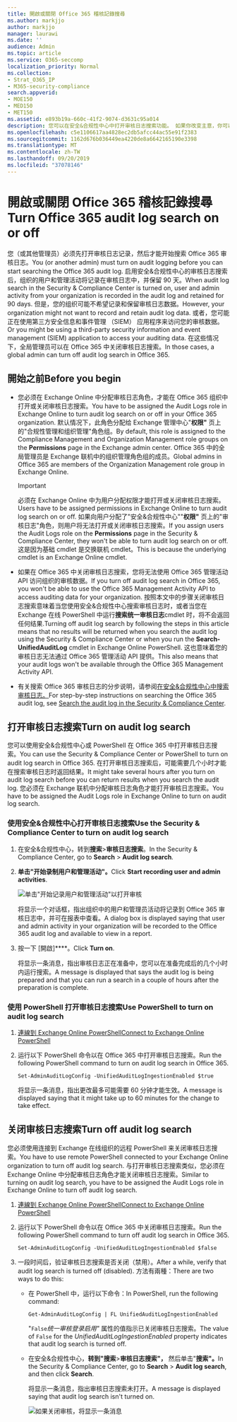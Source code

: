 ```yaml
---
title: 開啟或關閉 Office 365 稽核記錄搜尋
ms.author: markjjo
author: markjjo
manager: laurawi
ms.date: ''
audience: Admin
ms.topic: article
ms.service: O365-seccomp
localization_priority: Normal
ms.collection:
- Strat_O365_IP
- M365-security-compliance
search.appverid:
- MOE150
- MED150
- MET150
ms.assetid: e893b19a-660c-41f2-9074-d3631c95a014
description: 您可以在安全&合规性中心中打开审核日志搜索功能。 如果你改变主意，你可以随时关闭。 关闭审核日志搜索后，管理员无法搜索 Office 365 审核日志以查找组织中的用户和管理员活动。
ms.openlocfilehash: c5e1106617aa4828ec2db5afcc44ac55e91f2383
ms.sourcegitcommit: 1162d676b036449ea4220de8a6642165190e3398
ms.translationtype: MT
ms.contentlocale: zh-TW
ms.lasthandoff: 09/20/2019
ms.locfileid: "37078146"
---
```

# <a name="turn-office-365-audit-log-search-on-or-off"></a><span data-ttu-id="1b63b-105">開啟或關閉 Office 365 稽核記錄搜尋</span><span class="sxs-lookup"><span data-stu-id="1b63b-105">Turn Office 365 audit log search on or off</span></span>

<span data-ttu-id="1b63b-106">您（或其他管理员）必须先打开审核日志记录，然后才能开始搜索 Office 365 审核日志。</span><span class="sxs-lookup"><span data-stu-id="1b63b-106">You (or another admin) must turn on audit logging before you can start searching the Office 365 audit log.</span></span> <span data-ttu-id="1b63b-107">启用安全&合规性中心的审核日志搜索后，组织的用户和管理活动将记录在审核日志中，并保留 90 天。</span><span class="sxs-lookup"><span data-stu-id="1b63b-107">When audit log search in the Security & Compliance Center is turned on, user and admin activity from your organization is recorded in the audit log and retained for 90 days.</span></span> <span data-ttu-id="1b63b-108">但是，您的组织可能不希望记录和保留审核日志数据。</span><span class="sxs-lookup"><span data-stu-id="1b63b-108">However, your organization might not want to record and retain audit log data.</span></span> <span data-ttu-id="1b63b-109">或者，您可能正在使用第三方安全信息和事件管理 （SIEM） 应用程序来访问您的审核数据。</span><span class="sxs-lookup"><span data-stu-id="1b63b-109">Or you might be using a third-party security information and event management (SIEM) application to access your auditing data.</span></span> <span data-ttu-id="1b63b-110">在这些情况下，全局管理员可以在 Office 365 中关闭审核日志搜索。</span><span class="sxs-lookup"><span data-stu-id="1b63b-110">In those cases, a global admin can turn off audit log search in Office 365.</span></span>
  
## <a name="before-you-begin"></a><span data-ttu-id="1b63b-111">開始之前</span><span class="sxs-lookup"><span data-stu-id="1b63b-111">Before you begin</span></span>

- <span data-ttu-id="1b63b-112">您必须在 Exchange Online 中分配审核日志角色，才能在 Office 365 组织中打开或关闭审核日志搜索。</span><span class="sxs-lookup"><span data-stu-id="1b63b-112">You have to be assigned the Audit Logs role in Exchange Online to turn audit log search on or off in your Office 365 organization.</span></span> <span data-ttu-id="1b63b-113">默认情况下，此角色分配给 Exchange 管理中心"**权限"** 页上的"合规性管理和组织管理"角色组。</span><span class="sxs-lookup"><span data-stu-id="1b63b-113">By default, this role is assigned to the Compliance Management and Organization Management role groups on the **Permissions** page in the Exchange admin center.</span></span> <span data-ttu-id="1b63b-114">Office 365 中的全局管理员是 Exchange 联机中的组织管理角色组的成员。</span><span class="sxs-lookup"><span data-stu-id="1b63b-114">Global admins in Office 365 are members of the Organization Management role group in Exchange Online.</span></span> 
    
    > [!IMPORTANT]
    > <span data-ttu-id="1b63b-115">必须在 Exchange Online 中为用户分配权限才能打开或关闭审核日志搜索。</span><span class="sxs-lookup"><span data-stu-id="1b63b-115">Users have to be assigned permissions in Exchange Online to turn audit log search on or off.</span></span> <span data-ttu-id="1b63b-116">如果向用户分配了"安全&合规性中心""**权限"** 页上的"审核日志"角色，则用户将无法打开或关闭审核日志搜索。</span><span class="sxs-lookup"><span data-stu-id="1b63b-116">If you assign users the Audit Logs role on the **Permissions** page in the Security & Compliance Center, they won't be able to turn audit log search on or off.</span></span> <span data-ttu-id="1b63b-117">这是因为基础 cmdlet 是交换联机 cmdlet。</span><span class="sxs-lookup"><span data-stu-id="1b63b-117">This is because the underlying cmdlet is an Exchange Online cmdlet.</span></span> 
  
- <span data-ttu-id="1b63b-118">如果在 Office 365 中关闭审核日志搜索，您将无法使用 Office 365 管理活动 API 访问组织的审核数据。</span><span class="sxs-lookup"><span data-stu-id="1b63b-118">If you turn off audit log search in Office 365, you won't be able to use the Office 365 Management Activity API to access auditing data for your organization.</span></span> <span data-ttu-id="1b63b-119">按照本文中的步骤关闭审核日志搜索意味着当您使用安全&合规性中心搜索审核日志时，或者当您在 Exchange 在线 PowerShell 中运行**搜索统一审核日志**cmdlet 时，将不会返回任何结果.</span><span class="sxs-lookup"><span data-stu-id="1b63b-119">Turning off audit log search by following the steps in this article means that no results will be returned when you search the audit log using the Security & Compliance Center or when you run the **Search-UnifiedAuditLog** cmdlet in Exchange Online PowerShell.</span></span> <span data-ttu-id="1b63b-120">这也意味着您的审核日志无法通过 Office 365 管理活动 API 提供。</span><span class="sxs-lookup"><span data-stu-id="1b63b-120">This also means that your audit logs won't be available through the Office 365 Management Activity API.</span></span>  
    
- <span data-ttu-id="1b63b-121">有关搜索 Office 365 审核日志的分步说明，请参阅[在安全&合规性中心中搜索审核日志。](search-the-audit-log-in-security-and-compliance.md)</span><span class="sxs-lookup"><span data-stu-id="1b63b-121">For step-by-step instructions on searching the Office 365 audit log, see [Search the audit log in the Security & Compliance Center](search-the-audit-log-in-security-and-compliance.md).</span></span>
    
## <a name="turn-on-audit-log-search"></a><span data-ttu-id="1b63b-122">打开审核日志搜索</span><span class="sxs-lookup"><span data-stu-id="1b63b-122">Turn on audit log search</span></span>

<span data-ttu-id="1b63b-123">您可以使用安全&合规性中心或 PowerShell 在 Office 365 中打开审核日志搜索。</span><span class="sxs-lookup"><span data-stu-id="1b63b-123">You can use the Security & Compliance Center or PowerShell to turn on audit log search in Office 365.</span></span> <span data-ttu-id="1b63b-124">在打开审核日志搜索后，可能需要几个小时才能在搜索审核日志时返回结果。</span><span class="sxs-lookup"><span data-stu-id="1b63b-124">It might take several hours after you turn on audit log search before you can return results when you search the audit log.</span></span> <span data-ttu-id="1b63b-125">您必须在 Exchange 联机中分配审核日志角色才能打开审核日志搜索。</span><span class="sxs-lookup"><span data-stu-id="1b63b-125">You have to be assigned the Audit Logs role in Exchange Online to turn on audit log search.</span></span>
  
### <a name="use-the-security--compliance-center-to-turn-on-audit-log-search"></a><span data-ttu-id="1b63b-126">使用安全&合规性中心打开审核日志搜索</span><span class="sxs-lookup"><span data-stu-id="1b63b-126">Use the Security & Compliance Center to turn on audit log search</span></span>

1. <span data-ttu-id="1b63b-127">在安全&合规性中心，转到**搜索**\>**审核日志搜索**。</span><span class="sxs-lookup"><span data-stu-id="1b63b-127">In the Security & Compliance Center, go to **Search** \> **Audit log search**.</span></span>
    
2. <span data-ttu-id="1b63b-128">**单击"开始录制用户和管理活动"。**</span><span class="sxs-lookup"><span data-stu-id="1b63b-128">Click **Start recording user and admin activities**.</span></span>
    
    ![单击"开始记录用户和管理活动"以打开审核](media/39a9d35f-88d0-4bbe-a962-0be2f838e2bf.png)
  
    <span data-ttu-id="1b63b-130">将显示一个对话框，指出组织中的用户和管理员活动将记录到 Office 365 审核日志中，并可在报表中查看。</span><span class="sxs-lookup"><span data-stu-id="1b63b-130">A dialog box is displayed saying that user and admin activity in your organization will be recorded to the Office 365 audit log and available to view in a report.</span></span> 
    
3. <span data-ttu-id="1b63b-131">按一下 [開啟]\*\*\*\*。</span><span class="sxs-lookup"><span data-stu-id="1b63b-131">Click **Turn on**.</span></span>
    
    <span data-ttu-id="1b63b-132">将显示一条消息，指出审核日志正在准备中，您可以在准备完成后的几个小时内运行搜索。</span><span class="sxs-lookup"><span data-stu-id="1b63b-132">A message is displayed that says the audit log is being prepared and that you can run a search in a couple of hours after the preparation is complete.</span></span>
    
### <a name="use-powershell-to-turn-on-audit-log-search"></a><span data-ttu-id="1b63b-133">使用 PowerShell 打开审核日志搜索</span><span class="sxs-lookup"><span data-stu-id="1b63b-133">Use PowerShell to turn on audit log search</span></span>

1. [<span data-ttu-id="1b63b-134">連線到 Exchange Online PowerShell</span><span class="sxs-lookup"><span data-stu-id="1b63b-134">Connect to Exchange Online PowerShell</span></span>](https://go.microsoft.com/fwlink/p/?LinkID=396554)
    
2. <span data-ttu-id="1b63b-135">运行以下 PowerShell 命令以在 Office 365 中打开审核日志搜索。</span><span class="sxs-lookup"><span data-stu-id="1b63b-135">Run the following PowerShell command to turn on audit log search in Office 365.</span></span>
    
    ```
    Set-AdminAuditLogConfig -UnifiedAuditLogIngestionEnabled $true
    ```

    <span data-ttu-id="1b63b-136">将显示一条消息，指出更改最多可能需要 60 分钟才能生效。</span><span class="sxs-lookup"><span data-stu-id="1b63b-136">A message is displayed saying that it might take up to 60 minutes for the change to take effect.</span></span>
  
## <a name="turn-off-audit-log-search"></a><span data-ttu-id="1b63b-137">关闭审核日志搜索</span><span class="sxs-lookup"><span data-stu-id="1b63b-137">Turn off audit log search</span></span>

<span data-ttu-id="1b63b-138">您必须使用连接到 Exchange 在线组织的远程 PowerShell 来关闭审核日志搜索。</span><span class="sxs-lookup"><span data-stu-id="1b63b-138">You have to use remote PowerShell connected to your Exchange Online organization to turn off audit log search.</span></span> <span data-ttu-id="1b63b-139">与打开审核日志搜索类似，您必须在 Exchange Online 中分配审核日志角色才能关闭审核日志搜索。</span><span class="sxs-lookup"><span data-stu-id="1b63b-139">Similar to turning on audit log search, you have to be assigned the Audit Logs role in Exchange Online to turn off audit log search.</span></span>
  
1. [<span data-ttu-id="1b63b-140">連線到 Exchange Online PowerShell</span><span class="sxs-lookup"><span data-stu-id="1b63b-140">Connect to Exchange Online PowerShell</span></span>](https://go.microsoft.com/fwlink/p/?LinkID=396554)
    
2. <span data-ttu-id="1b63b-141">运行以下 PowerShell 命令以在 Office 365 中关闭审核日志搜索。</span><span class="sxs-lookup"><span data-stu-id="1b63b-141">Run the following PowerShell command to turn off audit log search in Office 365.</span></span>
    
    ```
    Set-AdminAuditLogConfig -UnifiedAuditLogIngestionEnabled $false
    ```

3. <span data-ttu-id="1b63b-142">一段时间后，验证审核日志搜索是否关闭（禁用）。</span><span class="sxs-lookup"><span data-stu-id="1b63b-142">After a while, verify that audit log search is turned off (disabled).</span></span> <span data-ttu-id="1b63b-143">方法有兩種：</span><span class="sxs-lookup"><span data-stu-id="1b63b-143">There are two ways to do this:</span></span>
    
    - <span data-ttu-id="1b63b-144">在 PowerShell 中，运行以下命令：</span><span class="sxs-lookup"><span data-stu-id="1b63b-144">In PowerShell, run the following command:</span></span>

        ```
        Get-AdminAuditLogConfig | FL UnifiedAuditLogIngestionEnabled
        ```

        <span data-ttu-id="1b63b-145">"`False`_统一审核登录启用"_ 属性的值指示已关闭审核日志搜索。</span><span class="sxs-lookup"><span data-stu-id="1b63b-145">The value of  `False` for the  _UnifiedAuditLogIngestionEnabled_ property indicates that audit log search is turned off.</span></span> 
    
    - <span data-ttu-id="1b63b-146">在安全&合规性中心，**转到"搜索**\>**审核日志搜索"，** 然后单击"**搜索"。**</span><span class="sxs-lookup"><span data-stu-id="1b63b-146">In the Security & Compliance Center, go to **Search** \> **Audit log search**, and then click **Search**.</span></span>
    
      <span data-ttu-id="1b63b-147">将显示一条消息，指出审核日志搜索未打开。</span><span class="sxs-lookup"><span data-stu-id="1b63b-147">A message is displayed saying that audit log search isn't turned on.</span></span> 
    
      ![如果关闭审核，将显示一条消息](media/dca53da6-1cbe-4fa3-9860-f0d674de9538.png)
